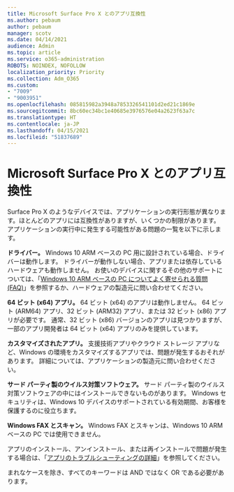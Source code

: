 ```yaml
---
title: Microsoft Surface Pro X とのアプリ互換性
ms.author: pebaum
author: pebaum
manager: scotv
ms.date: 04/14/2021
audience: Admin
ms.topic: article
ms.service: o365-administration
ROBOTS: NOINDEX, NOFOLLOW
localization_priority: Priority
ms.collection: Adm_O365
ms.custom:
- "7009"
- "9003951"
ms.openlocfilehash: 085815982a3948a7853326541101d2ed21c1869e
ms.sourcegitcommit: 8bc60ec34bc1e40685e3976576e04a2623f63a7c
ms.translationtype: HT
ms.contentlocale: ja-JP
ms.lasthandoff: 04/15/2021
ms.locfileid: "51837689"
---
```

# <a name="app-compatibility-with-microsoft-surface-pro-x"></a>Microsoft Surface Pro X とのアプリ互換性

Surface Pro X のようなデバイスでは、アプリケーションの実行形態が異なります。ほとんどのアプリには互換性がありますが、いくつかの制限があります。 アプリケーションの実行中に発生する可能性がある問題の一覧を以下に示します。 

**ドライバー。** Windows 10 ARM ベースの PC 用に設計されている場合、ドライバーは動作します。 ドライバーが動作しない場合、アプリまたは依存しているハードウェアも動作しません。 お使いのデバイスに関するその他のサポートについては、「[Windows 10 ARM ベースの PC についてよく寄せられる質問 (FAQ)](https://support.microsoft.com/windows/windows-10-arm-based-pcs-faq-477f51df-2e3b-f68f-31b0-06f5e4f8ebb5)」を参照するか、ハードウェアの製造元に問い合わせてください。

**64 ビット (x64) アプリ。** 64 ビット (x64) のアプリは動作しません。 64 ビット (ARM64) アプリ、32 ビット (ARM32) アプリ、または 32 ビット (x86) アプリが必要です。 通常、32 ビット (x86) バージョンのアプリは見つかりますが、一部のアプリ開発者は 64 ビット (x64) アプリのみを提供しています。

**カスタマイズされたアプリ。** 支援技術アプリやクラウド ストレージ アプリなど、Windows の環境をカスタマイズするアプリでは、問題が発生するおそれがあります。 詳細については、アプリケーションの製造元に問い合わせください。

**サード パーティ製のウイルス対策ソフトウェア。** サード パーティ製のウイルス対策ソフトウェアの中にはインストールできないものがあります。 Windows セキュリティは、Windows 10 デバイスのサポートされている有効期間、お客様を保護するのに役立ちます。

**Windows FAX とスキャン。** Windows FAX とスキャンは、Windows 10 ARM ベースの PC では使用できません。

アプリのインストール、アンインストール、または再インストールで問題が発生する場合は、「[アプリのトラブルシューティングの詳細](https://docs.microsoft.com/troubleshoot/mem/intune/troubleshoot-app-install#app-troubleshooting-details)」を参照してください。

まれなケースを除き、すべてのキーワードは AND ではなく OR である必要があります。